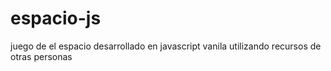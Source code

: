 # espacio-js
juego de el espacio desarrollado en javascript vanila utilizando recursos de otras personas
